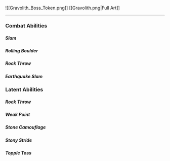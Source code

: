 ![[Gravolith_Boss_Token.png]]
[[Gravolith.png|Full Art]]

---
### Combat Abilities

##### Slam

##### Rolling Boulder

##### Rock Throw

##### Earthquake Slam


### Latent Abilities

##### Rock Throw

##### Weak Point

##### Stone Camouflage

##### Stony Stride

##### Topple Toss